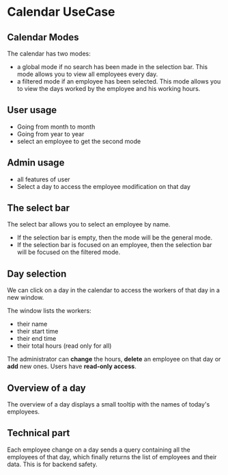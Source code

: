 # Calendar UseCase

## Calendar Modes

The calendar has two modes:

- a global mode if no search has been made in the selection bar. This mode allows you to view all employees every day.
- a filtered mode if an employee has been selected. This mode allows you to view the days worked by the employee and his working hours.

## User usage

- Going from month to month
- Going from year to year
- select an employee to get the second mode

## Admin usage

- all features of user
- Select a day to access the employee modification on that day

## The select bar

The select bar allows you to select an employee by name.

- If the selection bar is empty, then the mode will be the general mode.
- If the selection bar is focused on an employee, then the selection bar will be focused on the filtered mode.

## Day selection

We can click on a day in the calendar to access the workers of that day in a new window.

The window lists the workers:

- their name
- their start time
- their end time
- their total hours (read only for all)

The administrator can **change** the hours, **delete** an employee on that day or **add** new ones. Users have **read-only access**.

## Overview of a day

The overview of a day displays a small tooltip with the names of today's employees.

## Technical part

Each employee change on a day sends a query containing all the employees of that day, which finally returns the list of employees and their data. This is for backend safety.
